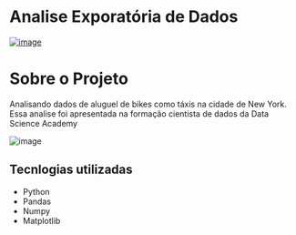 # Analise Exporatória de Dados

[![image](https://user-images.githubusercontent.com/63075243/156845137-3e12ada2-85be-4b4d-87df-d2a403182473.png)](https://github.com/thiagof-araujo/1-AnaliseExploratoria/blob/main/LICENSE)

# Sobre o Projeto

Analisando dados de aluguel de bikes como táxis na cidade de New York. Essa analise foi apresentada na formação cientista de dados da Data Science Academy

![image](https://user-images.githubusercontent.com/63075243/156846689-c95607b3-a788-460b-935a-216e33f63dc5.png)

## Tecnlogias utilizadas
- Python
- Pandas
- Numpy
- Matplotlib
